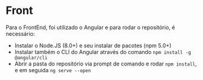 # Front

Para o FrontEnd, foi utilizado o Angular e para rodar o repositório, é necessário:
- Instalar o Node.JS (8.0+) e seu instalar de pacotes (npm 5.0+)
- Instalar também o CLI do Angular através do comando `npm install -g @angular/cli`
- Abrir a pasta do repositório via prompt de comando e rodar `npm install`, e em seguida `ng serve --open`
